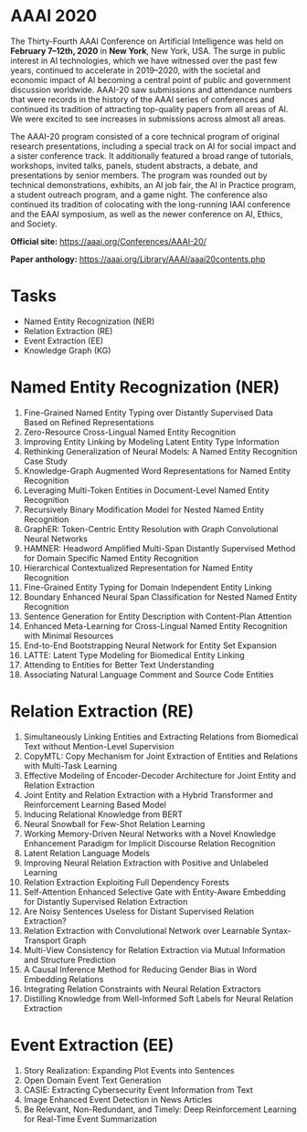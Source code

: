 # AAAI  2020
The Thirty-Fourth AAAI Conference on Artificial Intelligence was held on **February 7–12th, 2020** in **New York**, New York, USA. The surge in public interest in AI technologies, which we have witnessed over the past few years, continued to accelerate in 2019–2020, with the societal and economic impact of AI becoming a central point of public and government discussion worldwide. AAAI-20 saw submissions and attendance numbers that were records in the history of the AAAI series of conferences and continued its tradition of attracting top-quality papers from all areas of AI. We were excited to see increases in submissions across almost all areas.

The AAAI-20 program consisted of a core technical program of original research presentations, including a special track on AI for social impact and a sister conference track. It additionally featured a broad range of tutorials, workshops, invited talks, panels, student abstracts, a debate, and presentations by senior members. The program was rounded out by technical demonstrations, exhibits, an AI job fair, the AI in Practice program, a student outreach program, and a game night. The conference also continued its tradition of colocating with the long-running IAAI conference and the EAAI symposium, as well as the newer conference on AI, Ethics, and Society.

  
**Official site:** <https://aaai.org/Conferences/AAAI-20/>
  
**Paper anthology:** <https://aaai.org/Library/AAAI/aaai20contents.php>
# Tasks
- Named Entity Recognization (NER)
- Relation Extraction (RE)
- Event Extraction (EE)
- Knowledge Graph (KG)
# Named Entity Recognization (NER)
1. Fine-Grained Named Entity Typing over Distantly Supervised Data Based on Refined Representations
2. Zero-Resource Cross-Lingual Named Entity Recognition
3. Improving Entity Linking by Modeling Latent Entity Type Information
4. Rethinking Generalization of Neural Models: A Named Entity Recognition Case Study
5. Knowledge-Graph Augmented Word Representations for Named Entity Recognition
6. Leveraging Multi-Token Entities in Document-Level Named Entity Recognition
7. Recursively Binary Modification Model for Nested Named Entity Recognition
8. GraphER: Token-Centric Entity Resolution with Graph Convolutional Neural Networks
9. HAMNER: Headword Amplified Multi-Span Distantly Supervised Method for Domain Specific Named Entity Recognition
10. Hierarchical Contextualized Representation for Named Entity Recognition
11. Fine-Grained Entity Typing for Domain Independent Entity Linking
12. Boundary Enhanced Neural Span Classification for Nested Named Entity Recognition
13. Sentence Generation for Entity Description with Content-Plan Attention
14. Enhanced Meta-Learning for Cross-Lingual Named Entity Recognition with Minimal Resources
15. End-to-End Bootstrapping Neural Network for Entity Set Expansion
16. LATTE: Latent Type Modeling for Biomedical Entity Linking
17. Attending to Entities for Better Text Understanding
18. Associating Natural Language Comment and Source Code Entities

# Relation Extraction (RE)
1. Simultaneously Linking Entities and Extracting Relations from Biomedical Text without Mention-Level Supervision
2. CopyMTL: Copy Mechanism for Joint Extraction of Entities and Relations with Multi-Task Learning
3. Effective Modeling of Encoder-Decoder Architecture for Joint Entity and Relation Extraction
4. Joint Entity and Relation Extraction with a Hybrid Transformer and Reinforcement Learning Based Model
5. Inducing Relational Knowledge from BERT
6. Neural Snowball for Few-Shot Relation Learning
7. Working Memory-Driven Neural Networks with a Novel Knowledge Enhancement Paradigm for Implicit Discourse Relation Recognition
8. Latent Relation Language Models
9. Improving Neural Relation Extraction with Positive and Unlabeled Learning
10. Relation Extraction Exploiting Full Dependency Forests
11. Self-Attention Enhanced Selective Gate with Entity-Aware Embedding for Distantly Supervised Relation Extraction
12. Are Noisy Sentences Useless for Distant Supervised Relation Extraction?
13. Relation Extraction with Convolutional Network over Learnable Syntax-Transport Graph
14. Multi-View Consistency for Relation Extraction via Mutual Information and Structure Prediction
15. A Causal Inference Method for Reducing Gender Bias in Word Embedding Relations
16. Integrating Relation Constraints with Neural Relation Extractors
17. Distilling Knowledge from Well-Informed Soft Labels for Neural Relation Extraction
# Event Extraction (EE)
1. Story Realization: Expanding Plot Events into Sentences
2. Open Domain Event Text Generation
3. CASIE: Extracting Cybersecurity Event Information from Text
4. Image Enhanced Event Detection in News Articles
5. Be Relevant, Non-Redundant, and Timely: Deep Reinforcement Learning for Real-Time Event Summarization